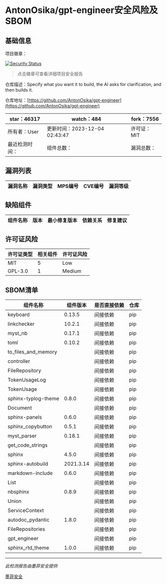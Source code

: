 # AntonOsika/gpt-engineer安全风险及SBOM

## 基础信息

项目徽章：

[![Security Status](https://www.murphysec.com/platform3/v31/badge/1731383779358367744.svg)](https://www.murphysec.com/console/report/1671007100748980224/1731383779358367744)

> 点击徽章可查看详细项目安全报告

仓库描述：Specify what you want it to build, the AI asks for clarification, and then builds it.

仓库地址：[https://github.com/AntonOsika/gpt-engineer](https://github.com/AntonOsika/gpt-engineer)

| star：46317 | watch：484 | fork：7556 |
| ----------- | -------------- | ------------ |
| 所有者：User | 更新时间：2023-12-04 02:43:47 | 许可证：MIT |
| 最近检测时间： | 组件总数： | 漏洞总数： |




## 漏洞列表

| 漏洞名称 | 漏洞类型 | MPS编号 | CVE编号 | 漏洞等级 |
| ------- | ------ | ------- | ------ | ----- |





## 缺陷组件

| 组件名称 | 版本 | 最小修复版本 | 依赖关系 | 修复建议 |
| -------- | ---- | ------------ | -------- | -------- |





## 许可证风险

| 许可证类型 | 相关组件 | 许可证风险 |
| ---------- | -------- | ---------- |
|MIT|5|Low|
|GPL-3.0|1|Medium|




## SBOM清单

| 组件名称 | 组件版本 | 是否直接依赖 | 仓库 |
| -------- | -------- | ------------ | ---- |
|keyboard|0.13.5|间接依赖|pip|
|linkchecker|10.2.1|间接依赖|pip|
|myst_nb|0.17.1|间接依赖|pip|
|toml|0.10.2|间接依赖|pip|
|to_files_and_memory||间接依赖|pip|
|controller||间接依赖|pip|
|FileRepository||间接依赖|pip|
|TokenUsageLog||间接依赖|pip|
|TokenUsage||间接依赖|pip|
|sphinx-typlog-theme|0.8.0|间接依赖|pip|
|Document||间接依赖|pip|
|sphinx-panels|0.6.0|间接依赖|pip|
|sphinx_copybutton|0.5.1|间接依赖|pip|
|myst_parser|0.18.1|间接依赖|pip|
|get_code_strings||间接依赖|pip|
|sphinx|4.5.0|间接依赖|pip|
|sphinx-autobuild|2021.3.14|间接依赖|pip|
|markdown-include|0.6.0|间接依赖|pip|
|List||间接依赖|pip|
|nbsphinx|0.8.9|间接依赖|pip|
|Union||间接依赖|pip|
|ServiceContext||间接依赖|pip|
|autodoc_pydantic|1.8.0|间接依赖|pip|
|FileRepositories||间接依赖|pip|
|gpt_engineer||间接依赖|pip|
|sphinx_rtd_theme|1.0.0|间接依赖|pip|


------

*此检测报告由墨菲安全提供*

[墨菲安全](www.murphysec.com)
